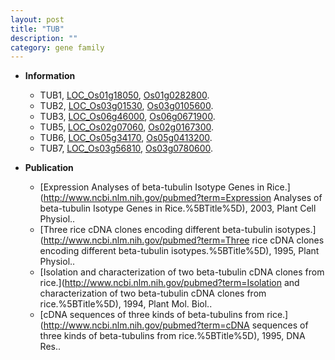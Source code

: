 ```yaml
---
layout: post
title: "TUB"
description: ""
category: gene family
---
```


* **Information**  
    + TUB1, [LOC_Os01g18050](http://rice.uga.edu/cgi-bin/ORF_infopage.cgi?orf=LOC_Os01g18050), [Os01g0282800](https://rapdb.dna.affrc.go.jp/locus/?name=Os01g0282800).
    + TUB2, [LOC_Os03g01530](http://rice.uga.edu/cgi-bin/ORF_infopage.cgi?orf=LOC_Os03g01530), [Os03g0105600](https://rapdb.dna.affrc.go.jp/locus/?name=Os03g0105600).
    + TUB3, [LOC_Os06g46000](http://rice.uga.edu/cgi-bin/ORF_infopage.cgi?orf=LOC_Os06g46000), [Os06g0671900](https://rapdb.dna.affrc.go.jp/locus/?name=Os06g0671900).
    + TUB5, [LOC_Os02g07060](http://rice.uga.edu/cgi-bin/ORF_infopage.cgi?orf=LOC_Os02g07060), [Os02g0167300](https://rapdb.dna.affrc.go.jp/locus/?name=Os02g0167300).
    + TUB6, [LOC_Os05g34170](http://rice.uga.edu/cgi-bin/ORF_infopage.cgi?orf=LOC_Os05g34170), [Os05g0413200](https://rapdb.dna.affrc.go.jp/locus/?name=Os05g0413200).
    + TUB7, [LOC_Os03g56810](http://rice.uga.edu/cgi-bin/ORF_infopage.cgi?orf=LOC_Os03g56810), [Os03g0780600](https://rapdb.dna.affrc.go.jp/locus/?name=Os03g0780600).

* **Publication**  
    + [Expression Analyses of beta-tubulin Isotype Genes in Rice.](http://www.ncbi.nlm.nih.gov/pubmed?term=Expression Analyses of beta-tubulin Isotype Genes in Rice.%5BTitle%5D), 2003, Plant Cell Physiol..
    + [Three rice cDNA clones encoding different beta-tubulin isotypes.](http://www.ncbi.nlm.nih.gov/pubmed?term=Three rice cDNA clones encoding different beta-tubulin isotypes.%5BTitle%5D), 1995, Plant Physiol..
    + [Isolation and characterization of two beta-tubulin cDNA clones from rice.](http://www.ncbi.nlm.nih.gov/pubmed?term=Isolation and characterization of two beta-tubulin cDNA clones from rice.%5BTitle%5D), 1994, Plant Mol. Biol..
    + [cDNA sequences of three kinds of beta-tubulins from rice.](http://www.ncbi.nlm.nih.gov/pubmed?term=cDNA sequences of three kinds of beta-tubulins from rice.%5BTitle%5D), 1995, DNA Res..


